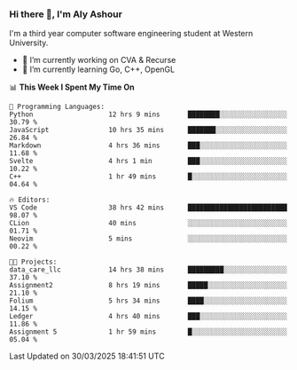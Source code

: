 ### Hi there 👋, I'm Aly Ashour
I'm a third year computer software engineering student at Western University.

- 🔭 I’m currently working on CVA & Recurse
- 🌱 I’m currently learning Go, C++, OpenGL

<!--START_SECTION:waka-->
📊 **This Week I Spent My Time On** 

```text
💬 Programming Languages: 
Python                   12 hrs 9 mins       ████████░░░░░░░░░░░░░░░░░   30.79 % 
JavaScript               10 hrs 35 mins      ███████░░░░░░░░░░░░░░░░░░   26.84 % 
Markdown                 4 hrs 36 mins       ███░░░░░░░░░░░░░░░░░░░░░░   11.68 % 
Svelte                   4 hrs 1 min         ███░░░░░░░░░░░░░░░░░░░░░░   10.22 % 
C++                      1 hr 49 mins        █░░░░░░░░░░░░░░░░░░░░░░░░   04.64 % 

🔥 Editors: 
VS Code                  38 hrs 42 mins      █████████████████████████   98.07 % 
CLion                    40 mins             ░░░░░░░░░░░░░░░░░░░░░░░░░   01.71 % 
Neovim                   5 mins              ░░░░░░░░░░░░░░░░░░░░░░░░░   00.22 % 

🐱‍💻 Projects: 
data_care_llc            14 hrs 38 mins      █████████░░░░░░░░░░░░░░░░   37.10 % 
Assignment2              8 hrs 19 mins       █████░░░░░░░░░░░░░░░░░░░░   21.10 % 
Folium                   5 hrs 34 mins       ████░░░░░░░░░░░░░░░░░░░░░   14.15 % 
Ledger                   4 hrs 40 mins       ███░░░░░░░░░░░░░░░░░░░░░░   11.86 % 
Assignment 5             1 hr 59 mins        █░░░░░░░░░░░░░░░░░░░░░░░░   05.04 % 
```


 Last Updated on 30/03/2025 18:41:51 UTC
<!--END_SECTION:waka-->
